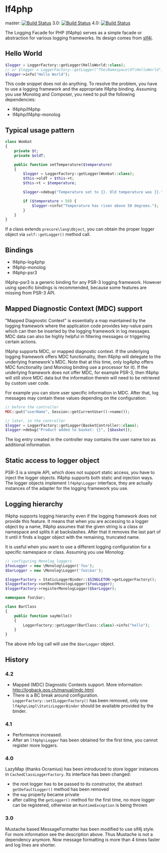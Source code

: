 lf4php
======

master: [![Build Status](https://travis-ci.org/szjani/lf4php.png?branch=master)](https://travis-ci.org/szjani/lf4php)
3.0: [![Build Status](https://travis-ci.org/szjani/lf4php.png?branch=3.0)](https://travis-ci.org/szjani/lf4php)
4.0: [![Build Status](https://travis-ci.org/szjani/lf4php.png?branch=4.0)](https://travis-ci.org/szjani/lf4php)

The Logging Facade for PHP (lf4php) serves as a simple facade or abstraction for various logging frameworks. Its design comes from [slf4j](http://www.slf4j.org).

Hello World
-----------

```php
$logger = LoggerFactory::getLogger(HelloWorld::class);
// or $logger = LoggerFactory::getLogger("The\Namespace\Of\HelloWorld");
$logger->info("Hello World");
```

This code snippet does not do anything. To resolve the problem, you have to use a logging framework and the appropriate lf4php binding. Assuming you use Monolog and Composer,
you need to pull the following dependencies:

* lf4php/lf4php
* lf4php/lf4php-monolog

Typical usage pattern
---------------------

```php
class Wombat
{
    private $t;
    private $oldT;

    public function setTemperature($temperature)
    {
        $logger = LoggerFactory::getLogger(Wombat::class);
        $this->oldT = $this->t;
        $this->t = $temperature;

        $logger->debug("Temperature set to {}. Old temperature was {}.", [$this->t, $this->oldT]);

        if ($temperature > 50) {
            $logger->info("Temperature has risen above 50 degrees.");
        }
    }
}
```

If a class extends `precore\lang\Object`, you can obtain the proper logger object via `self::getLogger()` method call.

Bindings
--------

* lf4php-log4php
* lf4php-monolog
* lf4php-psr3

lf4php-psr3 is a generic binding for any PSR-3 logging framework. However using specific bindings is recommended, because some features are missing from PSR-3 API.

Mapped Diagnostic Context (MDC) support
---------------------------------------

"Mapped Diagnostic Context" is essentially a map maintained by the logging framework where the application code provides key-value pairs which can then be inserted by the logging framework in log messages. MDC data can also be highly helpful in filtering messages or triggering certain actions.

lf4php supports MDC, or mapped diagnostic context. If the underlying logging framework offers MDC functionality, then lf4php will delegate to the underlying framework's MDC. Note that at this time, only log4php offers MDC functionality (and Monolog binding use a processor for it). If the underlying framework does not offer MDC, for example PSR-3, then lf4php will still store MDC data but the information therein will need to be retrieved by custom user code.

For example you can store user specific information in MDC. After that, log messages may contain these values depending on the configuration:

```php
// before the controller
MDC::put("userName", Session::getCurrentUser()->name());

// later, in the controller
$logger = LoggerFactory::getLogger(BasketController::class);
$logger->debug("Product added to basket: {}", [$basket]);
```

The log entry created in the controller may contains the user name too as additional information.

Static access to logger object
------------------------------

PSR-3 is a simple API, which does not support static access, you have to inject the logger objects. lf4php supports both static and injection ways.
The logger objects implement `lf4php\Logger` interface, they are actually instances of the adapter for the logging framework you use.

Logging hierarchy
-----------------

lf4php supports logging hierarchy even if the logging framework does not provide this feature. It means that when you are accessing to a logger object by a name,
lf4php assumes that the given string is a class or namespace and splits it at backslashes. After that it removes the last part of it until it finds a logger object
with the remaining, truncated name.

It is useful when you want to use a different logging configuration for a specific namespace or class. Assuming you use Monolog:

```php
// configuring Monolog loggers
$fooLogger = new \Monolog\Logger('foo');
$barLogger = new \Monolog\Logger('foo\bar');

$loggerFactory = StaticLoggerBinder::$SINGLETON->getLoggerFactory();
$loggerFactory->setRootMonologLogger($fooLogger);
$loggerFactory->registerMonologLogger($barLogger);
```

```php
namespace foo\bar;

class BarClass
{
    public function sayHello()
    {
        LoggerFactory::getLogger(BarClass::class)->info("hello");
    }
}
```

The above info log call will use the `$barLogger` object.

History
-------

### 4.2

 - Mapped (MDC) Diagnostic Contexts support. More information: http://logback.qos.ch/manual/mdc.html
 - There is a BC break around configuration. `LoggerFactory::setILoggerFactory()` has been removed, only one
  `lf4php\impl\StaticLoggerBinder` should be available provided by the binder.

### 4.1

 - Performance increased.
 - After an `lf4php\Logger` has been obtained for the first time, you cannot register more loggers. 

### 4.0

LazyMap (thanks Ocramius) has been introduced to store logger instances in `CachedClassLoggerFactory`. Its interface has been changed:
 - the root logger has to be passed to its constructor, the abstract `getDefaultLogger()` method has been removed
 - the `map` property became private
 - after calling the `getLogger()` method for the first time, no more logger can be registered, otherwise an `RuntimeException` is being thrown

### 3.0

Mustache based MessageFormatter has been modified to use slf4j style. For more information see the description above.
Thus Mustache is not a dependency anymore. Now message formatting is more than 4 times faster and log lines are shorter.
